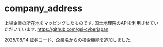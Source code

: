 # company_address

上場企業の所在地をマッピングしたものです.
国土地理院のAPIを利用させていただいています.
https://github.com/gsi-cyberjapan

2025/08/14:証券コード、企業名からの検索機能を追加しました.
